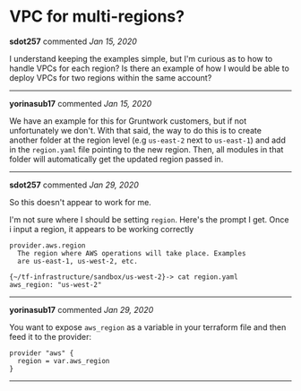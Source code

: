 # VPC for multi-regions?

**sdot257** commented *Jan 15, 2020*

I understand keeping the examples simple, but I'm curious as to how to handle VPCs for each region? Is there an example of how I would be able to deploy VPCs for two regions within the same account?
<br />
***


**yorinasub17** commented *Jan 15, 2020*

We have an example for this for Gruntwork customers, but if not unfortunately we don't. With that said, the way to do this is to create another folder at the region level (e.g `us-east-2` next to `us-east-1`) and add in the `region.yaml` file pointing to the new region. Then, all modules in that folder will automatically get the updated region passed in.
***

**sdot257** commented *Jan 29, 2020*

So this doesn't appear to work for me.

I'm not sure where I should be setting `region`. Here's the prompt I get. Once i input a region, it appears to be working correctly

```
provider.aws.region
  The region where AWS operations will take place. Examples
  are us-east-1, us-west-2, etc.
```

```
{~/tf-infrastructure/sandbox/us-west-2}-> cat region.yaml
aws_region: "us-west-2"
```
***

**yorinasub17** commented *Jan 29, 2020*

You want to expose `aws_region` as a variable in your terraform file and then feed it to the provider:

```
provider "aws" {
  region = var.aws_region
}
```
***

